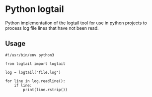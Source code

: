 # Python logtail

Python implementation of the logtail tool for use in python projects to process log file lines that have not been read.

## Usage

```
#!/usr/bin/env python3

from logtail import logtail

log = logtail("file.log")

for line in log.readline():
    if line:
        print(line.rstrip())
```
